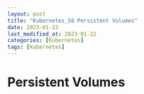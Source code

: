 ```yaml
---
layout: post
title: "Kubernetes_58 Persistent Volumes"
date: 2023-01-22
last_modified_at: 2023-01-22
categories: [Kubernetes]
tags: [Kubernetes]
---
```


# Persistent Volumes
